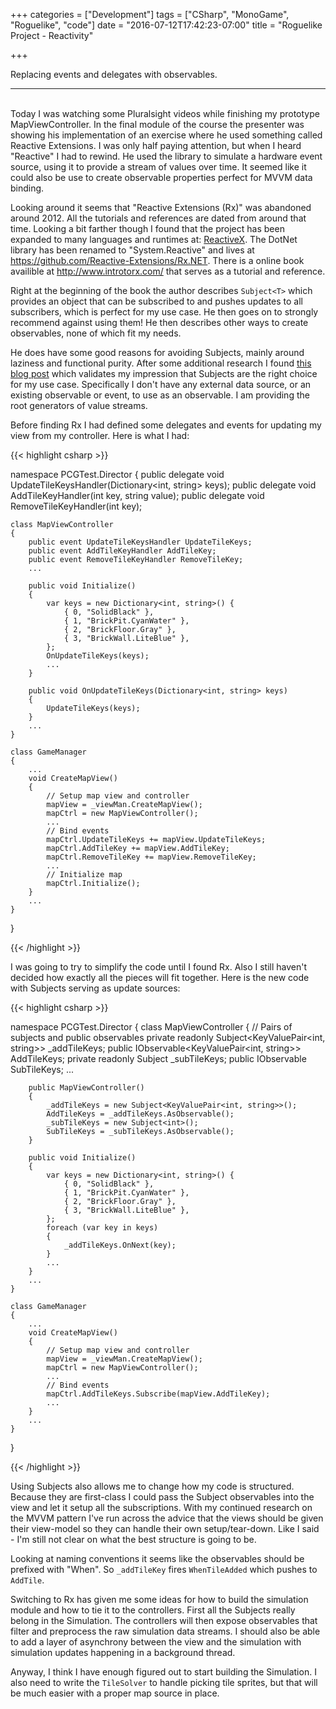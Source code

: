 +++
categories = ["Development"]
tags = ["CSharp", "MonoGame", "Roguelike", "code"]
date = "2016-07-12T17:42:23-07:00"
title = "Roguelike Project - Reactivity"

+++

Replacing events and delegates with observables.
<!--more-->
<hr/><br/>
Today I was watching some Pluralsight videos while finishing my prototype
MapViewController. In the final module of the course the presenter was showing
his implementation of an exercise where he used something called Reactive
Extensions. I was only half paying attention, but when I heard "Reactive" I had
to rewind. He used the library to simulate a hardware event source, using it
to provide a stream of values over time. It seemed like it could also be use to
create observable properties perfect for MVVM data binding.

Looking around it seems that "Reactive Extensions (Rx)" was abandoned
around 2012. All the tutorials and references are dated from around that time.
Looking a bit farther though I found that the project has been expanded to
many languages and runtimes at: [ReactiveX](http://reactivex.io/). The DotNet
library has been renamed to "System.Reactive" and lives at
https://github.com/Reactive-Extensions/Rx.NET. There is a online book availible
at http://www.introtorx.com/ that serves as a tutorial and reference.

Right at the beginning of the book the author describes `Subject<T>` which
provides an object that can be subscribed to and pushes updates to all
subscribers, which is perfect for my use case. He then goes on to strongly
recommend against using them! He then describes other ways to create
observables, none of which fit my needs.

He does have some good reasons for avoiding Subjects, mainly around laziness and
functional purity. After some additional research I found [this blog post](http://davesexton.com/blog/post/To-Use-Subject-Or-Not-To-Use-Subject.aspx)
which validates my impression that Subjects are the right choice for my use
case. Specifically I don't have any external data source, or an existing
observable or event, to use as an observable. I am providing the root generators
of value streams.

Before finding Rx I had defined some delegates and events for updating my view
from my controller. Here is what I had:

{{< highlight csharp >}}

namespace PCGTest.Director
{
    public delegate void UpdateTileKeysHandler(Dictionary<int, string> keys);
    public delegate void AddTileKeyHandler(int key, string value);
    public delegate void RemoveTileKeyHandler(int key);

    class MapViewController
    {
        public event UpdateTileKeysHandler UpdateTileKeys;
        public event AddTileKeyHandler AddTileKey;
        public event RemoveTileKeyHandler RemoveTileKey;
        ...
        
        public void Initialize()
        {
            var keys = new Dictionary<int, string>() {
                { 0, "SolidBlack" },
                { 1, "BrickPit.CyanWater" },
                { 2, "BrickFloor.Gray" },
                { 3, "BrickWall.LiteBlue" },
            };
            OnUpdateTileKeys(keys);
            ...
        }

        public void OnUpdateTileKeys(Dictionary<int, string> keys)
        {
            UpdateTileKeys(keys);
        }
        ...
    }
    
    class GameManager
    {
        ...
        void CreateMapView()
        {
            // Setup map view and controller
            mapView = _viewMan.CreateMapView();
            mapCtrl = new MapViewController();
            ...
            // Bind events
            mapCtrl.UpdateTileKeys += mapView.UpdateTileKeys;
            mapCtrl.AddTileKey += mapView.AddTileKey;
            mapCtrl.RemoveTileKey += mapView.RemoveTileKey;
            ...
            // Initialize map
            mapCtrl.Initialize();
        }
        ...
    }
}

{{< /highlight >}}

I was going to try to simplify the code until I found Rx. Also I still haven't
decided how exactly all the pieces will fit together. Here is the new code with
Subjects serving as update sources:

{{< highlight csharp >}}

namespace PCGTest.Director
{
    class MapViewController
    {
        // Pairs of subjects and public observables
        private readonly Subject<KeyValuePair<int, string>> _addTileKeys;
        public IObservable<KeyValuePair<int, string>> AddTileKeys;
        private readonly Subject<int> _subTileKeys;
        public IObservable<int> SubTileKeys;
        ...

        public MapViewController()
        {
            _addTileKeys = new Subject<KeyValuePair<int, string>>();
            AddTileKeys = _addTileKeys.AsObservable();
            _subTileKeys = new Subject<int>();
            SubTileKeys = _subTileKeys.AsObservable();
        }
        
        public void Initialize()
        {
            var keys = new Dictionary<int, string>() {
                { 0, "SolidBlack" },
                { 1, "BrickPit.CyanWater" },
                { 2, "BrickFloor.Gray" },
                { 3, "BrickWall.LiteBlue" },
            };
            foreach (var key in keys)
            {
                _addTileKeys.OnNext(key);
            }
            ...
        }
        ...
    }

    class GameManager
    {
        ...
        void CreateMapView()
        {
            // Setup map view and controller
            mapView = _viewMan.CreateMapView();
            mapCtrl = new MapViewController();
            ...
            // Bind events
            mapCtrl.AddTileKeys.Subscribe(mapView.AddTileKey);
            ...
        }
        ...
    }
}


{{< /highlight >}}

Using Subjects also allows me to change how my code is structured. Because they
are first-class I could pass the Subject observables into the view and let it
setup all the subscriptions. With my continued research on the MVVM pattern I've
run across the advice that the views should be given their view-model so they
can handle their own setup/tear-down. Like I said - I'm still not clear on what
the best structure is going to be.

Looking at naming conventions it seems like the observables should be prefixed
with "When". So `_addTileKey` fires `WhenTileAdded` which pushes to `AddTile`.

Switching to Rx has given me some ideas for how to build the simulation module
and how to tie it to the controllers. First all the Subjects really belong in
the Simulation. The controllers will then expose observables that filter and
preprocess the raw simulation data streams. I should also be able to add a layer
of asynchrony between the view and the simulation with simulation updates
happening in a background thread.

Anyway, I think I have enough figured out to start building the Simulation. I
also need to write the `TileSolver` to handle picking tile sprites, but that
will be much easier with a proper map source in place.
